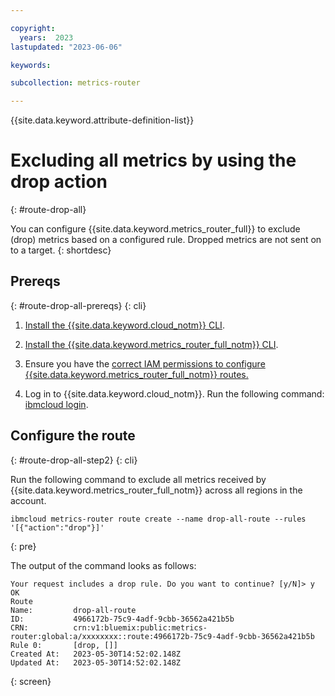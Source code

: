 ```yaml
---

copyright:
  years:  2023
lastupdated: "2023-06-06"

keywords:

subcollection: metrics-router

---
```


{{site.data.keyword.attribute-definition-list}}


# Excluding all metrics by using the drop action
{: #route-drop-all}

You can configure {{site.data.keyword.metrics_router_full}} to exclude (drop) metrics based on a configured rule. Dropped metrics are not sent on to a target.
{: shortdesc}

## Prereqs
{: #route-drop-all-prereqs}
{: cli}

1. [Install the {{site.data.keyword.cloud_notm}} CLI](/docs/cli?topic=cli-install-ibmcloud-cli).

2. [Install the {{site.data.keyword.metrics_router_full_notm}} CLI](/docs/metrics-router?topic=metrics-router-metrics-router-cli-config).

3. Ensure you have the [correct IAM permissions to configure {{site.data.keyword.metrics_router_full_notm}} routes.](/docs/metrics-router?topic=metrics-router-iam)

4. Log in to {{site.data.keyword.cloud_notm}}. Run the following command: [ibmcloud login](/docs/cli?topic=cli-ibmcloud_cli#ibmcloud_login).



## Configure the route
{: #route-drop-all-step2}
{: cli}

Run the following command to exclude all metrics received by {{site.data.keyword.metrics_router_full_notm}} across all regions in the account.

```text
ibmcloud metrics-router route create --name drop-all-route --rules '[{"action":"drop"}]'
```
{: pre}

The output of the command looks as follows:

```text
Your request includes a drop rule. Do you want to continue? [y/N]> y
OK
Route
Name:         drop-all-route
ID:           4966172b-75c9-4adf-9cbb-36562a421b5b
CRN:          crn:v1:bluemix:public:metrics-router:global:a/xxxxxxxx::route:4966172b-75c9-4adf-9cbb-36562a421b5b
Rule 0:       [drop, []]
Created At:   2023-05-30T14:52:02.148Z
Updated At:   2023-05-30T14:52:02.148Z
```
{: screen}
